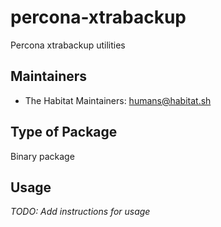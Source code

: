 # percona-xtrabackup

Percona xtrabackup utilities

## Maintainers

* The Habitat Maintainers: <humans@habitat.sh>

## Type of Package

Binary package

## Usage

*TODO: Add instructions for usage*
